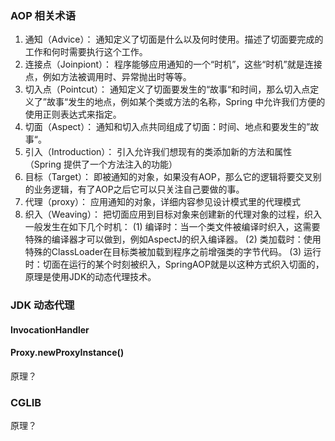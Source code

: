 ### AOP 相关术语
1. 通知（Advice）：
通知定义了切面是什么以及何时使用。描述了切面要完成的工作和何时需要执行这个工作。
2. 连接点（Joinpiont）：
程序能够应用通知的一个“时机”，这些“时机”就是连接点，例如方法被调用时、异常抛出时等等。
3. 切入点（Pointcut）：
通知定义了切面要发生的“故事“和时间，那么切入点定义了”故事“发生的地点，例如某个类或方法的名称，Spring 中允许我们方便的使用正则表达式来指定。
4. 切面（Aspect）：
通知和切入点共同组成了切面：时间、地点和要发生的”故事“。
5. 引入（Introduction）：
引入允许我们想现有的类添加新的方法和属性（Spring 提供了一个方法注入的功能）
6. 目标（Target）：
即被通知的对象，如果没有AOP，那么它的逻辑将要交叉别的业务逻辑，有了AOP之后它可以只关注自己要做的事。
7. 代理（proxy）：
应用通知的对象，详细内容参见设计模式里的代理模式
8. 织入（Weaving）：
把切面应用到目标对象来创建新的代理对象的过程，织入一般发生在如下几个时机：
(1) 编译时：当一个类文件被编译时织入，这需要特殊的编译器才可以做到，例如AspectJ的织入编译器。
(2) 类加载时：使用特殊的ClassLoader在目标类被加载到程序之前增强类的字节代码。
(3) 运行时：切面在运行的某个时刻被织入，SpringAOP就是以这种方式织入切面的，原理是使用JDK的动态代理技术。

### JDK 动态代理
#### InvocationHandler

#### Proxy.newProxyInstance()
原理？

### CGLIB
原理？